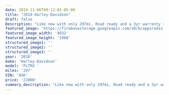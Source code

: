 ```yaml
---
date: 2019-11-06T09:12:02-05:00
title: "2018 Harley-Davidson"
draft: false
Description: "Like new with only 297mi, Road ready and a 3yr warranty included for worry free riding. "
featured_image: 'https://firebasestorage.googleapis.com/v0/b/appsradix.appspot.com/o/images%2Finbound1772026995572699388.jpg?alt=media&token=1bd84050-bfa7-45c9-b9b1-1f4d6c056b1b'
featured_image_width: '4032'
featured_image_height: '1960'
structured_image1: ''
structured_image2: ''
structured_image3: ''
year: '2018'
make: 'Harley-Davidson'
model: 'FLTRX '
miles: '297'
VIN: 'ASK'
price: '21000'
summary_description: "Like new with only 297mi, Road ready and a 3yr warranty included for worry free riding. "
---
```


